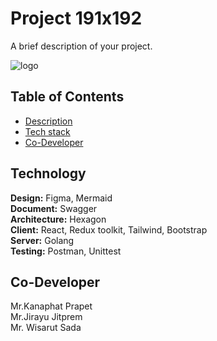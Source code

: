 # Project 191x192

A brief description of your project.<br>

![logo](https://placehold.co/850x200)

## Table of Contents

- [Description](#Project)
- [Tech stack](#Technology)
- [Co-Developer](#Co-Developer)

## Technology

**Design:** Figma, Mermaid<br>
**Document:** Swagger<br>
**Architecture:** Hexagon<br>
**Client:** React, Redux toolkit, Tailwind, Bootstrap<br>
**Server:** Golang<br>
**Testing:** Postman, Unittest

## Co-Developer

Mr.Kanaphat Prapet<br>
Mr.Jirayu Jitprem<br>
Mr. Wisarut Sada
